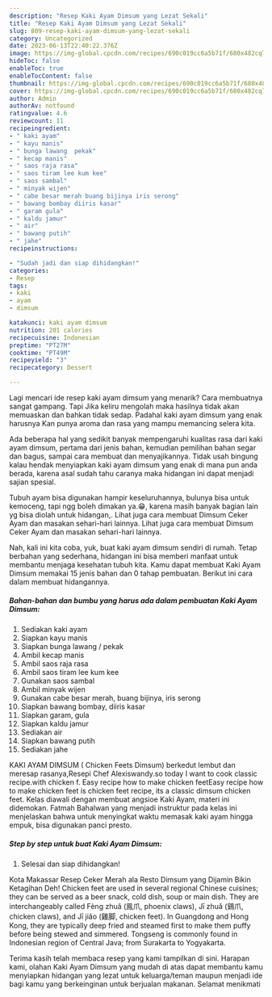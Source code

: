 ```yaml
---
description: "Resep Kaki Ayam Dimsum yang Lezat Sekali"
title: "Resep Kaki Ayam Dimsum yang Lezat Sekali"
slug: 809-resep-kaki-ayam-dimsum-yang-lezat-sekali
category: Uncategorized
date: 2023-06-13T22:40:22.376Z
image: https://img-global.cpcdn.com/recipes/690c019cc6a5b71f/680x482cq70/kaki-ayam-dimsum-foto-resep-utama.jpg
hideToc: false
enableToc: true
enableTocContent: false
thumbnail: https://img-global.cpcdn.com/recipes/690c019cc6a5b71f/680x482cq70/kaki-ayam-dimsum-foto-resep-utama.jpg
cover: https://img-global.cpcdn.com/recipes/690c019cc6a5b71f/680x482cq70/kaki-ayam-dimsum-foto-resep-utama.jpg
author: Admin
authorAv: notfound
ratingvalue: 4.6
reviewcount: 11
recipeingredient:
- " kaki ayam"
- " kayu manis"
- " bunga lawang  pekak"
- " kecap manis"
- " saos raja rasa"
- " saos tiram lee kum kee"
- " saos sambal"
- " minyak wijen"
- " cabe besar merah buang bijinya iris serong"
- " bawang bombay diiris kasar"
- " garam gula"
- " kaldu jamur"
- " air"
- " bawang putih"
- " jahe"
recipeinstructions:

- "Sudah jadi dan siap dihidangkan!"
categories:
- Resep
tags:
- kaki
- ayam
- dimsum

katakunci: kaki ayam dimsum 
nutrition: 201 calories
recipecuisine: Indonesian
preptime: "PT27M"
cooktime: "PT49M"
recipeyield: "3"
recipecategory: Dessert

---
```



Lagi mencari ide resep kaki ayam dimsum yang menarik? Cara membuatnya sangat gampang. Tapi Jika keliru mengolah maka hasilnya tidak akan memuaskan dan bahkan tidak sedap. Padahal kaki ayam dimsum yang enak harusnya Kan punya aroma dan rasa yang mampu memancing selera kita.


Ada beberapa hal yang sedikit banyak mempengaruhi kualitas rasa dari kaki ayam dimsum, pertama dari jenis bahan, kemudian pemilihan bahan segar dan bagus, sampai cara membuat dan menyajikannya. Tidak usah bingung kalau hendak menyiapkan kaki ayam dimsum yang enak di mana pun anda berada, karena asal sudah tahu caranya maka hidangan ini dapat menjadi sajian spesial.

Tubuh ayam bisa digunakan hampir keseluruhannya, bulunya bisa untuk kemoceng, tapi ngg boleh dimakan ya.😁, karena masih banyak bagian lain yg bisa diolah untuk hidangan,. Lihat juga cara membuat Dimsum Ceker Ayam dan masakan sehari-hari lainnya. Lihat juga cara membuat Dimsum Ceker Ayam dan masakan sehari-hari lainnya.


Nah, kali ini kita coba, yuk, buat kaki ayam dimsum sendiri di rumah. Tetap berbahan yang sederhana, hidangan ini bisa memberi manfaat untuk membantu menjaga kesehatan tubuh kita. Kamu dapat membuat Kaki Ayam Dimsum memakai 15 jenis bahan dan 0 tahap pembuatan. Berikut ini cara dalam membuat hidangannya.

<!--inarticleads1-->

##### Bahan-bahan dan bumbu yang harus ada dalam pembuatan Kaki Ayam Dimsum:

1. Sediakan  kaki ayam
1. Siapkan  kayu manis
1. Siapkan  bunga lawang / pekak
1. Ambil  kecap manis
1. Ambil  saos raja rasa
1. Ambil  saos tiram lee kum kee
1. Gunakan  saos sambal
1. Ambil  minyak wijen
1. Gunakan  cabe besar merah, buang bijinya, iris serong
1. Siapkan  bawang bombay, diiris kasar
1. Siapkan  garam, gula
1. Siapkan  kaldu jamur
1. Sediakan  air
1. Siapkan  bawang putih
1. Sediakan  jahe


KAKI AYAM DIMSUM ( Chicken Feets Dimsum) berkedut lembut dan meresap rasanya,Resepi Chef Alexiswandy.so today I want to cook classic recipe.with chicken f. Easy recipe how to make chicken feetEasy recipe how to make chicken feet is chicken feet recipe, its a classic dimsum chicken feet. Kelas diawali dengan membuat angsioe Kaki Ayam, materi ini didemokan. Fatmah Bahalwan yang menjadi instruktur pada kelas ini menjelaskan bahwa untuk menyingkat waktu memasak kaki ayam hingga empuk, bisa digunakan panci presto. 

<!--inarticleads2-->

##### Step by step untuk buat Kaki Ayam Dimsum:


1. Selesai dan siap dihidangkan!

Kota Makassar Resep Ceker Merah ala Resto Dimsum yang Dijamin Bikin Ketagihan Deh! Chicken feet are used in several regional Chinese cuisines; they can be served as a beer snack, cold dish, soup or main dish. They are interchangeably called Fèng zhuǎ (鳯爪, phoenix claws), Jī zhuǎ (鷄爪, chicken claws), and Jī jiǎo (雞脚, chicken feet). In Guangdong and Hong Kong, they are typically deep fried and steamed first to make them puffy before being stewed and simmered. Tongseng is commonly found in Indonesian region of Central Java; from Surakarta to Yogyakarta. 

Terima kasih telah membaca resep yang kami tampilkan di sini. Harapan kami, olahan Kaki Ayam Dimsum yang mudah di atas dapat membantu kamu menyiapkan hidangan yang lezat untuk keluarga/teman maupun menjadi ide bagi kamu yang berkeinginan untuk berjualan makanan. Selamat menikmati
